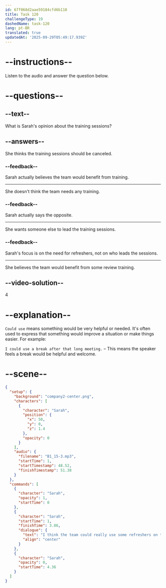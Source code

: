 ```yaml
---
id: 67f068d2aae59184cfd6b110
title: Task 120
challengeType: 19
dashedName: task-120
lang: pt-BR
translated: true
updatedAt: '2025-09-29T05:49:17.939Z'
---
```


<!-- (Audio) Sarah: I think the team could really use some refreshers on the new tools. -->

# --instructions--

Listen to the audio and answer the question below.

# --questions--

## --text--

What is Sarah's opinion about the training sessions?

## --answers--

She thinks the training sessions should be canceled.

### --feedback--

Sarah actually believes the team would benefit from training.

---

She doesn't think the team needs any training.

### --feedback--

Sarah actually says the opposite.

---

She wants someone else to lead the training sessions.

### --feedback--

Sarah's focus is on the need for refreshers, not on who leads the sessions.

---

She believes the team would benefit from some review training.

## --video-solution--

4

# --explanation--

`Could use` means something would be very helpful or needed. It's often used to express that something would improve a situation or make things easier. For example:

`I could use a break after that long meeting.` – This means the speaker feels a break would be helpful and welcome.

# --scene--

```json
{
  "setup": {
    "background": "company2-center.png",
    "characters": [
      {
        "character": "Sarah",
        "position": {
          "x": 50,
          "y": 0,
          "z": 1.4
        },
        "opacity": 0
      }
    ],
    "audio": {
      "filename": "B1_15-3.mp3",
      "startTime": 1,
      "startTimestamp": 48.52,
      "finishTimestamp": 51.38
    }
  },
  "commands": [
    {
      "character": "Sarah",
      "opacity": 1,
      "startTime": 0
    },
    {
      "character": "Sarah",
      "startTime": 1,
      "finishTime": 3.86,
      "dialogue": {
        "text": "I think the team could really use some refreshers on the new tools.",
        "align": "center"
      }
    },
    {
      "character": "Sarah",
      "opacity": 0,
      "startTime": 4.36
    }
  ]
}
```
